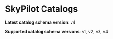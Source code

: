 # SkyPilot Catalogs

**Latest catalog schema version**: v4

**Supported catalog schema versions**: v1, v2, v3, v4
